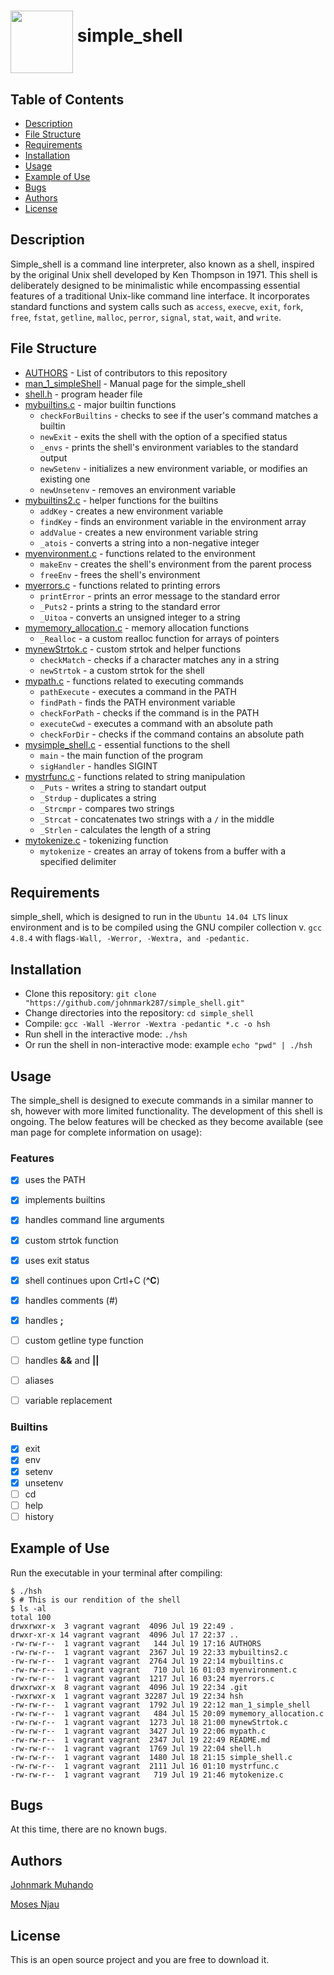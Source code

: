 # <a href="url"><img src="https://cdn3.iconfinder.com/data/icons/egg/500/Egg_food_cracked_whipped-512.png" align="middle" width="100" height="100"></a> simple_shell


## Table of Contents
* [Description](#description)
* [File Structure](#file-structure)
* [Requirements](#requirements)
* [Installation](#installation)
* [Usage](#usage)
* [Example of Use](#example-of-use)
* [Bugs](#bugs)
* [Authors](#authors)
* [License](#license)

## Description
Simple_shell is a command line interpreter, also known as a shell, inspired by the original Unix shell developed by Ken Thompson in 1971. This shell is deliberately designed to be minimalistic while encompassing essential features of a traditional Unix-like command line interface. It incorporates standard functions and system calls such as `access`, `execve`, `exit`, `fork`, `free`, `fstat`, `getline`, `malloc`, `perror`, `signal`, `stat`, `wait`, and `write`.

## File Structure
* [AUTHORS](AUTHORS) - List of contributors to this repository
* [man_1_simpleShell](man_1_simple_shell) - Manual page for the simple_shell
* [shell.h](shell.h) - program header file
* [mybuiltins.c](mybuiltins.c) - major builtin functions
  * `checkForBuiltins` - checks to see if the user's command matches a builtin
  * `newExit` - exits the shell with the option of a specified status
  * `_envs` - prints the shell's environment variables to the standard output
  * `newSetenv` - initializes a new environment variable, or modifies an existing one
  * `newUnsetenv` - removes an environment variable
* [mybuiltins2.c](mybuiltins2.c) - helper functions for the builtins
  * `addKey` - creates a new environment variable
  * `findKey` - finds an environment variable in the environment array
  * `addValue` - creates a new environment variable string
  * `_atois` - converts a string into a non-negative integer
* [myenvironment.c](myenvironment.c) - functions related to the environment
  * `makeEnv` - creates the shell's environment from the parent process
  * `freeEnv` - frees the shell's environment
* [myerrors.c](myerrors.c) - functions related to printing errors
  * `printError` - prints an error message to the standard error
  * `_Puts2` - prints a string to the standard error
  * `_Uitoa` - converts an unsigned integer to a string
* [mymemory_allocation.c](mymemory_allocation.c) - memory allocation functions
  * `_Realloc` - a custom realloc function for arrays of pointers
* [mynewStrtok.c](mynewStrtok.c) - custom strtok and helper functions
  * `checkMatch` - checks if a character matches any in a string
  * `newStrtok` - a custom strtok for the shell
* [mypath.c](mypath.c) - functions related to executing commands
  * `pathExecute` - executes a command in the PATH
  * `findPath` - finds the PATH environment variable
  * `checkForPath` - checks if the command is in the PATH
  * `executeCwd` - executes a command with an absolute path
  * `checkForDir` - checks if the command contains an absolute path
* [mysimple_shell.c](mysimple_shell.c) - essential functions to the shell
  * `main` - the main function of the program
  * `sigHandler` - handles SIGINT
* [mystrfunc.c](mystrfunc.c) - functions related to string manipulation
  * `_Puts` - writes a string to standart output
  * `_Strdup` - duplicates a string
  * `_Strcmpr` - compares two strings
  * `_Strcat` - concatenates two strings with a `/` in the middle
  * `_Strlen` - calculates the length of a string
* [mytokenize.c](mytokenize.c) - tokenizing function
  * `mytokenize` - creates an array of tokens from a buffer with a specified delimiter

## Requirements

simple_shell, which is designed to run in the `Ubuntu 14.04 LTS` linux environment and is to be compiled using the GNU compiler collection v. `gcc 4.8.4` with flags`-Wall, -Werror, -Wextra, and -pedantic.`

## Installation

   - Clone this repository: `git clone "https://github.com/johnmark287/simple_shell.git"`
   - Change directories into the repository: `cd simple_shell`
   - Compile: `gcc -Wall -Werror -Wextra -pedantic *.c -o hsh`
   - Run shell in the interactive mode: `./hsh`
   - Or run the shell in non-interactive mode: example `echo "pwd" | ./hsh`

## Usage

The simple_shell is designed to execute commands in a similar manner to sh, however with more limited functionality. The development of this shell is ongoing. The below features will be checked as they become available (see man page for complete information on usage):

### Features
- [x] uses the PATH
- [x] implements builtins
- [x] handles command line arguments
- [x] custom strtok function
- [x] uses exit status
- [x] shell continues upon Crtl+C (**^C**)
- [x] handles comments (#)
- [x] handles **;**
- [ ] custom getline type function
- [ ] handles **&&** and **||**
- [ ] aliases
- [ ] variable replacement


### Builtins

- [x] exit
- [x] env
- [x] setenv
- [x] unsetenv
- [ ] cd
- [ ] help
- [ ] history

## Example of Use
Run the executable in your terminal after compiling:
```
$ ./hsh
$ # This is our rendition of the shell
$ ls -al
total 100
drwxrwxr-x  3 vagrant vagrant  4096 Jul 19 22:49 .
drwxr-xr-x 14 vagrant vagrant  4096 Jul 17 22:37 ..
-rw-rw-r--  1 vagrant vagrant   144 Jul 19 17:16 AUTHORS
-rw-rw-r--  1 vagrant vagrant  2367 Jul 19 22:33 mybuiltins2.c
-rw-rw-r--  1 vagrant vagrant  2764 Jul 19 22:14 mybuiltins.c
-rw-rw-r--  1 vagrant vagrant   710 Jul 16 01:03 myenvironment.c
-rw-rw-r--  1 vagrant vagrant  1217 Jul 16 03:24 myerrors.c
drwxrwxr-x  8 vagrant vagrant  4096 Jul 19 22:34 .git
-rwxrwxr-x  1 vagrant vagrant 32287 Jul 19 22:34 hsh
-rw-rw-r--  1 vagrant vagrant  1792 Jul 19 22:12 man_1_simple_shell
-rw-rw-r--  1 vagrant vagrant   484 Jul 15 20:09 mymemory_allocation.c
-rw-rw-r--  1 vagrant vagrant  1273 Jul 18 21:00 mynewStrtok.c
-rw-rw-r--  1 vagrant vagrant  3427 Jul 19 22:06 mypath.c
-rw-rw-r--  1 vagrant vagrant  2347 Jul 19 22:49 README.md
-rw-rw-r--  1 vagrant vagrant  1769 Jul 19 22:04 shell.h
-rw-rw-r--  1 vagrant vagrant  1480 Jul 18 21:15 simple_shell.c
-rw-rw-r--  1 vagrant vagrant  2111 Jul 16 01:10 mystrfunc.c
-rw-rw-r--  1 vagrant vagrant   719 Jul 19 21:46 mytokenize.c
```
## Bugs
At this time, there are no known bugs.

## Authors
[Johnmark Muhando](https://github.com/johnmark287)

[Moses Njau](https://github.com/MoseNjau)

## License
This is an open source project and you are free to download it.

